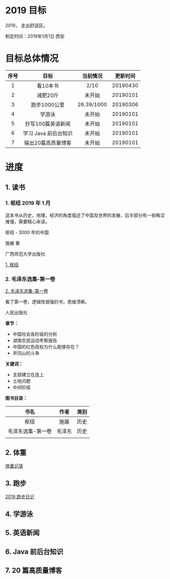 # 2019 目标



2019， 走出舒适区。

制定时间：2019年1月1日 西安



# 目标总体情况

| 序号 |         目标         |  当前情况  | 更新时间 |
| :--: | :------------------: | :--------: | :------: |
|  1   |       看10本书       |    2/10    | 20190430 |
|  2   |       减肥20斤       |   未开始   | 20190101 |
|  3   |     跑步1000公里     | 26.39/1000 | 20190306 |
|  4   |        学游泳        |   未开始   | 20190101 |
|  5   |  抄写100篇英语新闻   |   未开始   | 20190101 |
|  6   | 学习 Java 前后台知识 |   未开始   | 20190101 |
|  7   |  输出20篇高质量博客  |   未开始   | 20190101 |



# 进度

## 1. 读书

### 1. 枢纽 2019 年 1 月

这本书从历史，地理，经济的角度描述了中国及世界的发展，后半部分有一些晦涩难懂，需要精心来读。



枢纽 - 3000 年的中国

施展 著

广西师范大学出版社



[1. 枢纽](./ReadBook/imgs/201901_枢纽.jpeg)



### 2. 毛泽东选集-第一卷

[2. 毛泽东选集-第一卷](./ReadBook/imgs/201902-毛泽东选集-第一卷.jpeg)

看了第一卷，逻辑性很强的书，思维清晰。

人民出版社

**章节：**

- 中国社会各阶级的分析
- 湖南农民运动考察报告
- 中国的红色政权为什么能够存在？
- 井冈山的斗争

**关键词：**

- 支部建立在连上
- 土地问题
- 中间阶级



**图书目录：**

|       书名        |  作者  | 类别 |
| :---------------: | :----: | :--: |
|       枢纽        |  施展  | 历史 |
| 毛泽东选集-第一卷 | 毛泽东 | 历史 |
|                   |        |      |



## 2. 体重

[体重记录](./Weight/Records.md)

## 3. 跑步

[2019 跑步日记](./Run/README.md)

## 4. 学游泳



## 5. 英语新闻



## 6. Java 前后台知识



## 7. 20 篇高质量博客



